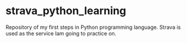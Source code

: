 # strava_python_learning
Repository of my first steps in Python programming language. Strava is used as the service Iam going to practice on.
